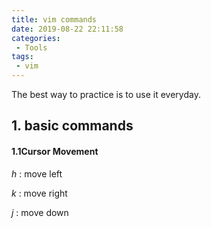 ```yaml
---
title: vim commands
date: 2019-08-22 22:11:58
categories:
 - Tools
tags:
 - vim
---
```


The best way to practice is to use it everyday.

## 1. basic commands
#### 1.1Cursor Movement
*h* : move left

*k* : move right

*j* : move down
